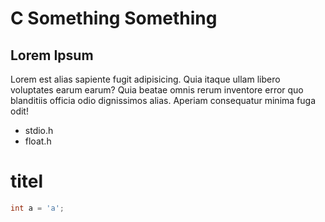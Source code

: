 # C Something Something

## Lorem Ipsum

Lorem est alias sapiente fugit adipisicing. Quia itaque ullam libero voluptates earum earum? Quia beatae omnis rerum inventore error quo blanditiis officia odio dignissimos alias. Aperiam consequatur minima fuga odit!

- stdio.h
- float.h

# titel

```c
int a = 'a';
```
